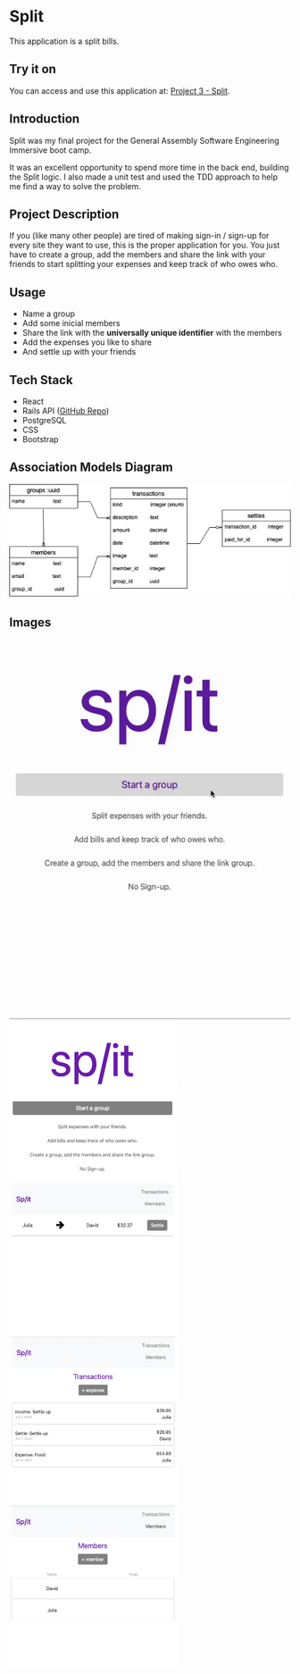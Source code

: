 # Split
This application is a split bills.

## Try it on
You can access and use this application at: [Project 3 - Split](https://split-project3.netlify.app).

## Introduction
Split was my final project for the General Assembly Software Engineering Immersive boot camp.

It was an excellent opportunity to spend more time in the back end, building the Split logic. I also made a unit test and used the TDD approach to help me find a way to solve the problem.

## Project Description
If you (like many other people) are tired of making sign-in / sign-up for every site they want to use, this is the proper application for you. You just have to create a group, add the members and share the link with your friends to start splitting your expenses and keep track of who owes who.

## Usage
* Name a group
* Add some inicial members
* Share the link with the **universally unique identifier** with the members
* Add the expenses you like to share
* And settle up with your friends

## Tech Stack
* React
* Rails API ([GitHub Repo](https://github.com/jaqueelizandro/split-bill_server))
* PostgreSQL
* CSS
* Bootstrap

## Association Models Diagram
![association](./public/diagram.png)

## Images
![gif](./public/gif.gif)
<img src="./public/home.png" width="300" />
<img src="./public/dashboard.png" width="300" />
<img src="./public/transaction.png" width="300" />
<img src="./public/members.png" width="300" />
